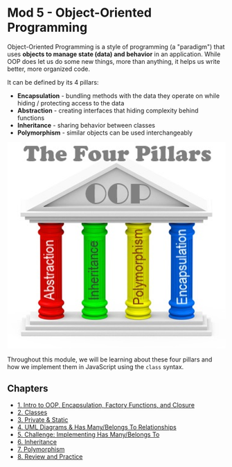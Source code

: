 # Mod 5 - Object-Oriented Programming

Object-Oriented Programming is a style of programming (a "paradigm") that uses **objects to manage state (data) and behavior** in an application. While OOP does let us do some new things, more than anything, it helps us write better, more organized code.

It can be defined by its 4 pillars:

* **Encapsulation** - bundling methods with the data they operate on while hiding / protecting access to the data
* **Abstraction** - creating interfaces that hiding complexity behind functions
* **Inheritance** - sharing behavior between classes
* **Polymorphism** - similar objects can be used interchangeably

![The four pillars of object oriented programming are abstraction, inheritance, polymorphism, and encapsulation.](img/oop-pillars.png)

Throughout this module, we will be learning about these four pillars and how we implement them in JavaScript using the `class` syntax.

## Chapters

* [1. Intro to OOP, Encapsulation, Factory Functions, and Closure](1-encapsulation-factories-and-closure.md)
* [2. Classes](2-classes.md)
* [3. Private & Static](3-private-properties-static-methods.md)
* [4. UML Diagrams & Has Many/Belongs To Relationships](5-has-many-belongs-to.md)
* [5. Challenge: Implementing Has Many/Belongs To](6-has-many-belongs-to-frontend.md)
* [6. Inheritance](7-inheritance.md)
* [7. Polymorphism](8-polymorphism.md)
* [8. Review and Practice](9-review.md)